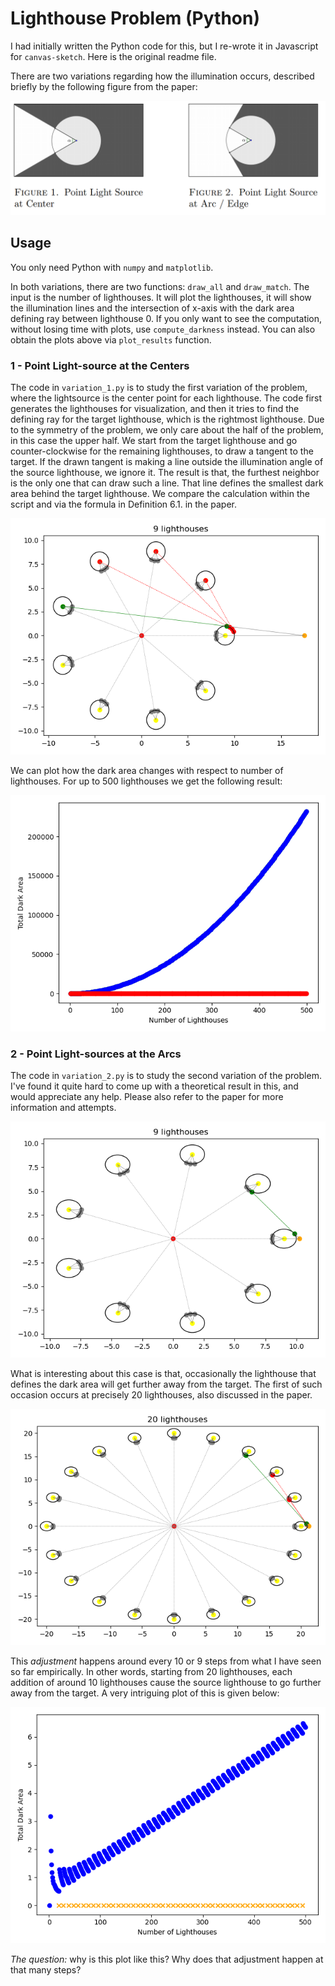 # Lighthouse Problem (Python)

I had initially written the Python code for this, but I re-wrote it in Javascript for `canvas-sketch`. Here is the original readme file.

There are two variations regarding how the illumination occurs, described briefly by the following figure from the paper:
<p align="center">
  <img src="/img/lighthouses.png" width="540">
</p>


## Usage

You only need Python with `numpy` and `matplotlib`.

In both variations, there are two functions: `draw_all` and `draw_match`. The input is the number of lighthouses. It will plot the lighthouses, it will show the illumination lines and the intersection of x-axis with the dark area defining ray between lighthouse 0. If you only want to see the computation, without losing time with plots, use `compute_darkness` instead. You can also obtain the plots above via `plot_results` function.

### 1 - Point Light-source at the Centers

The code in `variation_1.py` is to study the first variation of the problem, where the lightsource is the center point for each lighthouse. The code first generates the lighthouses for visualization, and then it tries to find the defining ray for the target lighthouse, which is the rightmost lighthouse. Due to the symmetry of the problem, we only care about the half of the problem, in this case the upper half. We start from the target lighthouse and go counter-clockwise for the remaining lighthouses, to draw a tangent to the target. If the drawn tangent is making a line outside the illumination angle of the source lighthouse, we ignore it. The result is that, the furthest neighbor is the only one that can draw such a line. That line defines the smallest dark area behind the target lighthouse. We compare the calculation within the script and via the formula in Definition 6.1. in the paper.

![n9_1](https://github.com/erhant/lighthouse-problem/blob/main/img/9_v1.png?raw=true)

We can plot how the dark area changes with respect to number of lighthouses. For up to 500 lighthouses we get the following result:

![n500_1_plot](https://github.com/erhant/lighthouse-problem/blob/main/img/500_v1.png?raw=true)

### 2 - Point Light-sources at the Arcs

The code in `variation_2.py` is to study the second variation of the problem. I've found it quite hard to come up with a theoretical result in this, and would appreciate any help. Please also refer to the paper for more information and attempts.

![n9_2](https://github.com/erhant/lighthouse-problem/blob/main/img/9_v2.png?raw=true)

What is interesting about this case is that, occasionally the lighthouse that defines the dark area will get further away from the target. The first of such occasion occurs at precisely 20 lighthouses, also discussed in the paper.

![n20_2](https://github.com/erhant/lighthouse-problem/blob/main/img/20_v2.png?raw=true)

This _adjustment_ happens around every 10 or 9 steps from what I have seen so far empirically. In other words, starting from 20 lighthouses, each addition of around 10 lighthouses cause the source lighthouse to go further away from the target. A very intriguing plot of this is given below:

![n500_2_plot](https://github.com/erhant/lighthouse-problem/blob/main/img/500_v2.png?raw=true)

_The question:_ why is this plot like this? Why does that adjustment happen at that many steps?